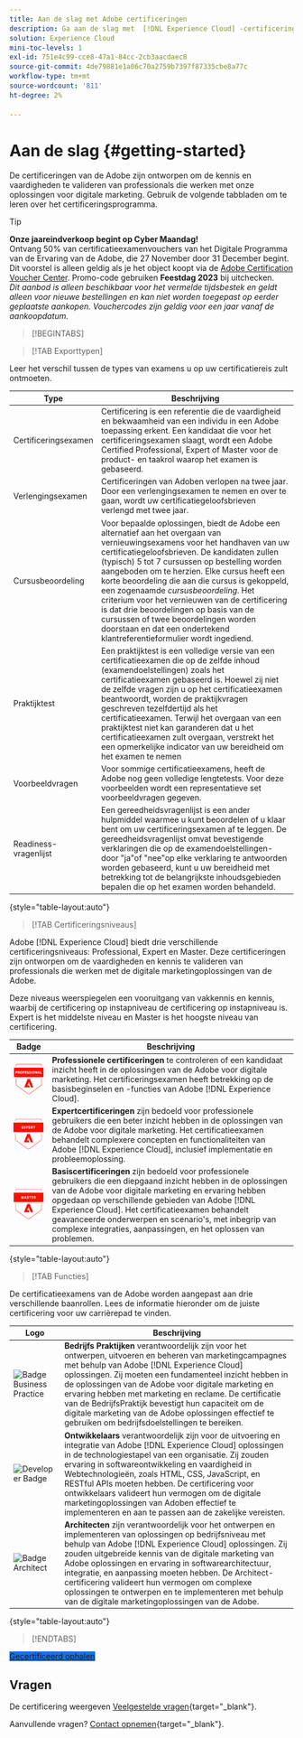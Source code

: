 ```yaml
---
title: Aan de slag met Adobe certificeringen
description: Ga aan de slag met  [!DNL Experience Cloud] -certificeringen. Meer informatie over het programma en deze website.
solution: Experience Cloud
mini-toc-levels: 1
exl-id: 751e4c99-cce8-47a1-84cc-2cb3aacdaec8
source-git-commit: 4de79881e1a06c70a2759b7397f87335cbe8a77c
workflow-type: tm+mt
source-wordcount: '811'
ht-degree: 2%

---
```


# Aan de slag {#getting-started}

De certificeringen van de Adobe zijn ontworpen om de kennis en vaardigheden te valideren van professionals die werken met onze oplossingen voor digitale marketing. Gebruik de volgende tabbladen om te leren over het certificeringsprogramma.

>[!TIP]
>
>**Onze jaareindverkoop begint op Cyber Maandag!**<br>
>Ontvang 50% van certificatieexamenvouchers van het Digitale Programma van de Ervaring van de Adobe, die 27 November door 31 December begint. Dit voorstel is alleen geldig als je het object koopt via de [Adobe Certification Voucher Center](https://market.xvoucher.com/adobe). Promo-code gebruiken **Feestdag 2023** bij uitchecken.<br>
><i>Dit aanbod is alleen beschikbaar voor het vermelde tijdsbestek en geldt alleen voor nieuwe bestellingen en kan niet worden toegepast op eerder geplaatste aankopen. Vouchercodes zijn geldig voor een jaar vanaf de aankoopdatum.</i>

>[!BEGINTABS]

>[!TAB Exporttypen]

Leer het verschil tussen de types van examens u op uw certificatiereis zult ontmoeten.

| Type | Beschrijving |
| ------- | ------- |
| Certificeringsexamen | Certificering is een referentie die de vaardigheid en bekwaamheid van een individu in een Adobe toepassing erkent. Een kandidaat die voor het certificeringsexamen slaagt, wordt een Adobe Certified Professional, Expert of Master voor de product- en taakrol waarop het examen is gebaseerd. |
| Verlengingsexamen | Certificeringen van Adoben verlopen na twee jaar. Door een verlengingsexamen te nemen en over te gaan, wordt uw certificatiegeloofsbrieven verlengd met twee jaar. |
| Cursusbeoordeling | Voor bepaalde oplossingen, biedt de Adobe een alternatief aan het overgaan van vernieuwingsexamens voor het handhaven van uw certificatiegeloofsbrieven. De kandidaten zullen (typisch) 5 tot 7 cursussen op bestelling worden aangeboden om te herzien. Elke cursus heeft een korte beoordeling die aan die cursus is gekoppeld, een zogenaamde _cursusbeoordeling_. Het criterium voor het vernieuwen van de certificering is dat drie beoordelingen op basis van de cursussen of twee beoordelingen worden doorstaan en dat een ondertekend klantreferentieformulier wordt ingediend. |
| Praktijktest | Een praktijktest is een volledige versie van een certificatieexamen die op de zelfde inhoud (examendoelstellingen) zoals het certificatieexamen gebaseerd is. Hoewel zij niet de zelfde vragen zijn u op het certificatieexamen beantwoordt, worden de praktijkvragen geschreven tezelfdertijd als het certificatieexamen. Terwijl het overgaan van een praktijktest niet kan garanderen dat u het certificatieexamen zult overgaan, verstrekt het een opmerkelijke indicator van uw bereidheid om het examen te nemen |
| Voorbeeldvragen | Voor sommige certificatieexamens, heeft de Adobe nog geen volledige lengtetests. Voor deze voorbeelden wordt een representatieve set voorbeeldvragen gegeven. |
| Readiness-vragenlijst | Een gereedheidsvragenlijst is een ander hulpmiddel waarmee u kunt beoordelen of u klaar bent om uw certificeringsexamen af te leggen. De gereedheidsvragenlijst omvat bevestigende verklaringen die op de examendoelstellingen-door &quot;ja&quot;of &quot;nee&quot;op elke verklaring te antwoorden worden gebaseerd, kunt u uw bereidheid met betrekking tot de belangrijkste inhoudsgebieden bepalen die op het examen worden behandeld. |

{style="table-layout:auto"}

>[!TAB Certificeringsniveaus]

Adobe [!DNL Experience Cloud] biedt drie verschillende certificeringsniveaus: Professional, Expert en Master. Deze certificeringen zijn ontworpen om de vaardigheden en kennis te valideren van professionals die werken met de digitale marketingoplossingen van de Adobe.

Deze niveaus weerspiegelen een vooruitgang van vakkennis en kennis, waarbij de certificering op instapniveau de certificering op instapniveau is. Expert is het middelste niveau en Master is het hoogste niveau van certificering.

| Badge | Beschrijving |
| ------- | ------- |
| ![Professionele badge](/help/certifications/assets/professional-badge-Xsmall.png) | **Professionele certificeringen** te controleren of een kandidaat inzicht heeft in de oplossingen van de Adobe voor digitale marketing. Het certificeringsexamen heeft betrekking op de basisbeginselen en -functies van Adobe [!DNL Experience Cloud]. |
| ![Expert Badge](/help/certifications/assets/expert-badge-Xsmall.png) | **Expertcertificeringen** zijn bedoeld voor professionele gebruikers die een beter inzicht hebben in de oplossingen van de Adobe voor digitale marketing. Het certificatieexamen behandelt complexere concepten en functionaliteiten van Adobe [!DNL Experience Cloud], inclusief implementatie en probleemoplossing. |
| ![Stramienbadge](/help/certifications/assets/master-badge-Xsmall.png) | **Basiscertificeringen** zijn bedoeld voor professionele gebruikers die een diepgaand inzicht hebben in de oplossingen van de Adobe voor digitale marketing en ervaring hebben opgedaan op verschillende gebieden van Adobe [!DNL Experience Cloud]. Het certificatieexamen behandelt geavanceerde onderwerpen en scenario&#39;s, met inbegrip van complexe integraties, aanpassingen, en het oplossen van problemen. |

{style="table-layout:auto"}

>[!TAB Functies]

De certificatieexamens van de Adobe worden aangepast aan drie verschillende baanrollen. Lees de informatie hieronder om de juiste certificering voor uw carrièrepad te vinden.

| Logo | Beschrijving |
| ------- | ------- |
| ![Badge Business Practice](/help/certifications/assets/business_practitioner_blk_small.png) | **Bedrijfs Praktijken** verantwoordelijk zijn voor het ontwerpen, uitvoeren en beheren van marketingcampagnes met behulp van Adobe [!DNL Experience Cloud] oplossingen. Zij moeten een fundamenteel inzicht hebben in de oplossingen van de Adobe voor digitale marketing en ervaring hebben met marketing en reclame. De certificatie van de BedrijfsPraktijk bevestigt hun capaciteit om de digitale marketing van de Adobe oplossingen effectief te gebruiken om bedrijfsdoelstellingen te bereiken. |
| ![Developer Badge](/help/certifications/assets/developer_blk_small.png) | **Ontwikkelaars** verantwoordelijk zijn voor de uitvoering en integratie van Adobe [!DNL Experience Cloud] oplossingen in de technologiestapel van een organisatie. Zij zouden ervaring in softwareontwikkeling en vaardigheid in Webtechnologieën, zoals HTML, CSS, JavaScript, en RESTful APIs moeten hebben. De certificering voor ontwikkelaars valideert hun vermogen om de digitale marketingoplossingen van Adoben effectief te implementeren en aan te passen aan de zakelijke vereisten. |
| ![Badge Architect](/help/certifications/assets/architect_blk_small.png) | **Architecten** zijn verantwoordelijk voor het ontwerpen en implementeren van oplossingen op bedrijfsniveau met behulp van Adobe [!DNL Experience Cloud] oplossingen. Zij zouden uitgebreide kennis van de digitale marketing van Adobe oplossingen en ervaring in softwarearchitectuur, integratie, en aanpassing moeten hebben. De Architect-certificering valideert hun vermogen om complexe oplossingen te ontwerpen en te implementeren met behulp van de digitale marketingoplossingen van de Adobe. |

{style="table-layout:auto"}

<!--

>[!TAB Certification journey]

The Certification Journey Guide is a comprehensive tool designed to provide you with all the information you need to prepare for a certification exam. The guide is divided into three main sections: Get Ready, Get Prepped, and Get Certified.

| Sections | Description |
| ------- | ------- |
|**Get Ready** | Intended to give an overview of the exam, including information about the intended audience, exam details, readiness self-assessment, exam objectives, and scope. This section helps you understand the exam and what you can expect when taking it. The readiness self-assessment is particularly helpful, as it allows you to determine your current level of knowledge and identify areas where you may need to focus your study efforts. |
| **Get Prepped** | Is where you can find training and resources to help you prepare for the exam. This section includes information about and links to study materials and training courses. |
| **Get Certified** | Offers valuable information on how to register for the certification exam, including details about the registration process and available payment methods. In addition, this section also provides a clear overview of the exam process. Look to this section for helpful resources, such as a link to the Adobe Certification Prep Portal for exams that offer practice tests, as well as links to register for certification exams. |

{style="table-layout:auto"}

-->

>[!ENDTABS]

<a href="https://experienceleague.adobe.com/docs/certification/certification/how-to-get-certified.html" target="_blank" class="spectrum-Button spectrum-Button--fill spectrum-Button--accent spectrum-Button--sizeM is-margin-bottom-big-big at-element-click-tracking" style="background-color:#1473E6">

<span class="spectrum-Button-label has-no-wrap">
   Gecertificeerd ophalen
</span>
</a>

## Vragen

De certificering weergeven [Veelgestelde vragen](https://experienceleague.adobe.com/docs/certification/certification/faq.html){target="_blank"}.

Aanvullende vragen? [Contact opnemen](mailto:certif@adobe.com){target="_blank"}.
